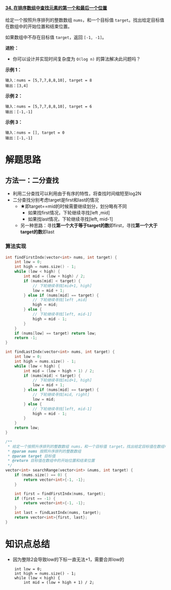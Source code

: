 #### [34. 在排序数组中查找元素的第一个和最后一个位置](https://leetcode-cn.com/problems/find-first-and-last-position-of-element-in-sorted-array/)

给定一个按照升序排列的整数数组 `nums`，和一个目标值 `target`。找出给定目标值在数组中的开始位置和结束位置。

如果数组中不存在目标值 `target`，返回 `[-1, -1]`。

**进阶：**

- 你可以设计并实现时间复杂度为 `O(log n)` 的算法解决此问题吗？

 

**示例 1：**

```
输入：nums = [5,7,7,8,8,10], target = 8
输出：[3,4]
```

**示例 2：**

```
输入：nums = [5,7,7,8,8,10], target = 6
输出：[-1,-1]
```

**示例 3：**

```
输入：nums = [], target = 0
输出：[-1,-1]
```

 

# 解题思路

## 方法一：二分查找

- 利用二分查找可以利用由于有序的特性，将查找时间缩短至log2N
- 二分查找分别考虑target是first和last的情况
  - ★即target==mid的时候需要继续划分，划分略有不同
    - 如果找first情况，下轮继续寻找[left ,mid]
    - 如果找last情况，下轮继续寻找[left, mid-1]
  - 另一种思路：寻找**第一个大于等于target的数**即first，寻找**第一个大于target的数**即last



### 算法实现

```c++
int findFirstIndx(vector<int> nums, int target) {
    int low = 0;
    int high = nums.size() - 1;
    while (low < high) {
        int mid = (low + high) / 2;
        if (nums[mid] < target) {
            // 下轮继续寻找[mid+1, high]
            low = mid + 1;
        } else if (nums[mid] == target) {
            // 下轮继续寻找[left ,mid]
            high = mid;
        } else {
            // 下轮继续寻找[left, mid-1]
            high = mid - 1;
        }
    }
    if (nums[low] == target) return low;
    return -1;
}

int findLastIndx(vector<int> nums, int target) {
    int low = 0;
    int high = nums.size() - 1;
    while (low < high) {
        int mid = (low + high + 1) / 2;
        if (nums[mid] < target) {
            // 下轮继续寻找[mid+1, high]
            low = mid + 1;
        } else if (nums[mid] == target) {
            // 下轮继续寻找[mid, right]
            low = mid;
        } else {
            // 下轮继续寻找[left, mid-1]
            high = mid - 1;
        }
    }
    return low;
}

/**
 * 给定一个按照升序排列的整数数组 nums，和一个目标值 target。找出给定目标值在数组中的开始位置和结束位置。
 * @param nums 按照升序排列的整数数组
 * @param target 目标值
 * @return 目标值在数组中的开始位置和结束位置
 */
vector<int> searchRange(vector<int> &nums, int target) {
    if (nums.size() == 0) {
        return vector<int>{-1, -1};
    }

    int first = findFirstIndx(nums, target);
    if (first == -1) {
        return vector<int>{-1, -1};
    }
    int last = findLastIndx(nums, target);
    return vector<int>{first, last};
}
```



# 知识点总结

- 因为整除2会导致low的下标一直无法+1，需要合并low的

```
    int low = 0;
    int high = nums.size() - 1;
    while (low < high) {
        int mid = (low + high + 1) / 2;
```



